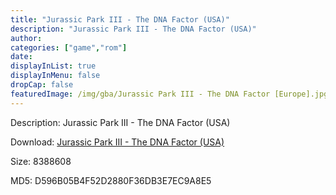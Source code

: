 ```yaml
---
title: "Jurassic Park III - The DNA Factor (USA)"
description: "Jurassic Park III - The DNA Factor (USA)"
author: 
categories: ["game","rom"]
date: 
displayInList: true
displayInMenu: false
dropCap: false
featuredImage: /img/gba/Jurassic Park III - The DNA Factor [Europe].jpg
---
```


Description: Jurassic Park III - The DNA Factor (USA)

Download: <a style="text-decoration:underline;" href="https://mega.nz/#!aCYSVawa!qaoobYUxGfjDKNovE-T2yDiQhNVCNaMughGL3U6JsCg" target = "_blank" rel = "nofollow" > Jurassic Park III - The DNA Factor (USA)</a>

Size: 8388608

MD5: D596B05B4F52D2880F36DB3E7EC9A8E5

